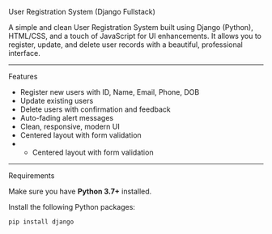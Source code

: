  User Registration System (Django Fullstack)

A simple and clean User Registration System built using Django (Python), HTML/CSS, and a touch of JavaScript for UI enhancements. It allows you to register, update, and delete user records with a beautiful, professional interface.

---

Features

- Register new users with ID, Name, Email, Phone, DOB
- Update existing users
- Delete users with confirmation and feedback
- Auto-fading alert messages
- Clean, responsive, modern UI
- Centered layout with form validation
- - Centered layout with form validation


---

Requirements

Make sure you have **Python 3.7+** installed.

Install the following Python packages:

```bash
pip install django
